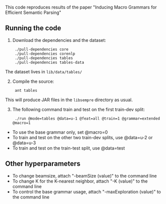 This code reproduces results of the paper "Inducing Macro Grammars for Efficient Semantic Parsing"

Running the code
----------------

1. Download the dependencies and the dataset:

        ./pull-dependencies core
        ./pull-dependencies corenlp
        ./pull-dependencies tables
        ./pull-dependencies tables-data

  The dataset lives in `lib/data/tables/`

2. Compile the source:

        ant tables

  This will produce JAR files in the `libsempre` directory as usual.

3. The following command train and test on the first train-dev split:

        ./run @mode=tables @data=u-1 @feat=all @train=1 @grammar=extended @macro=1

  * To use the base grammar only, set @macro=0
  * To train and test on the other two train-dev splits, use @data=u-2 or @data=u-3
  * To train and test on the train-test split, use @data=test

Other hyperparameters
------------

  * To change beamsize, attach "-beamSize (value)" to the command line
  * To change K for the K-nearest neighbor, attach "-K (value)" to the command line
  * To control the base grammar usage, attach "-maxExploration (value)" to the command line 
